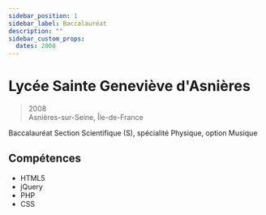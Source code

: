 ```yaml
---
sidebar_position: 1
sidebar_label: Baccalauréat
description: ""
sidebar_custom_props:
  dates: 2008
---
```


# Lycée Sainte Geneviève d'Asnières

> 2008\
> Asnières-sur-Seine, Île-de-France

Baccalauréat Section Scientifique (S), spécialité Physique, option Musique

## Compétences

- HTML5
- jQuery
- PHP
- CSS
